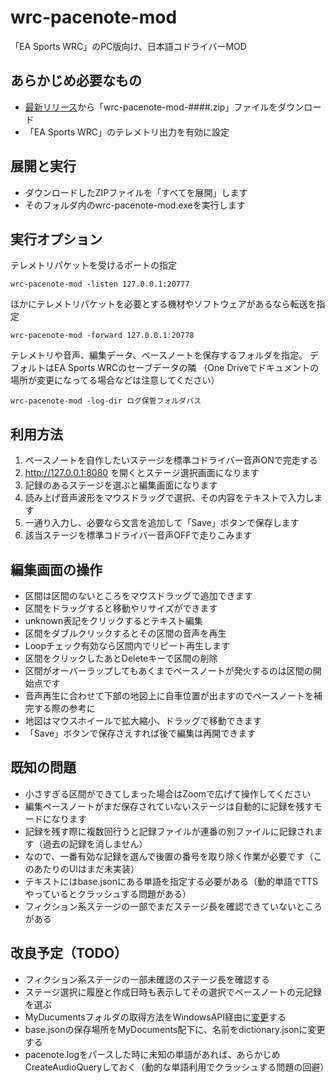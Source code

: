 # wrc-pacenote-mod

「EA Sports WRC」のPC版向け、日本語コドライバーMOD

## あらかじめ必要なもの

- [最新リリース](https://github.com/nobonobo/wrc-pacenote-mod/releases/latest)から「wrc-pacenote-mod-####.zip」ファイルをダウンロード
- 「EA Sports WRC」のテレメトリ出力を有効に設定

## 展開と実行

- ダウンロードしたZIPファイルを「すべてを展開」します
- そのフォルダ内のwrc-pacenote-mod.exeを実行します

## 実行オプション

テレメトリパケットを受けるポートの指定
```
wrc-pacenote-mod -listen 127.0.0.1:20777
```

ほかにテレメトリパケットを必要とする機材やソフトウェアがあるなら転送を指定
```
wrc-pacenote-mod -forward 127.0.0.1:20778
```

テレメトリや音声、編集データ、ペースノートを保存するフォルダを指定。
デフォルトはEA Sports WRCのセーブデータの隣
（One Driveでドキュメントの場所が変更になってる場合などは注意してください）
```
wrc-pacenote-mod -log-dir ログ保管フォルダパス
```

## 利用方法

1. ペースノートを自作したいステージを標準コドライバー音声ONで完走する
2. http://127.0.0.1:8080 を開くとステージ選択画面になります
3. 記録のあるステージを選ぶと編集画面になります
4. 読み上げ音声波形をマウスドラッグで選択、その内容をテキストで入力します
5. 一通り入力し、必要なら文言を追加して「Save」ボタンで保存します
6. 該当ステージを標準コドライバー音声OFFで走りこみます

## 編集画面の操作

- 区間は区間のないところをマウスドラッグで追加できます
- 区間をドラッグすると移動やリサイズができます
- unknown表記をクリックするとテキスト編集
- 区間をダブルクリックするとその区間の音声を再生
- Loopチェック有効なら区間内でリピート再生します
- 区間をクリックしたあとDeleteキーで区間の削除
- 区間がオーバーラップしてもあくまでペースノートが発火するのは区間の開始点です
- 音声再生に合わせて下部の地図上に自車位置が出ますのでペースノートを補完する際の参考に
- 地図はマウスホイールで拡大縮小、ドラッグで移動できます
- 「Save」ボタンで保存さえすれば後で編集は再開できます

## 既知の問題

- 小さすぎる区間ができてしまった場合はZoomで広げて操作してください
- 編集ペースノートがまだ保存されていないステージは自動的に記録を残すモードになります
- 記録を残す際に複数回行うと記録ファイルが連番の別ファイルに記録されます（過去の記録を消しません）
- なので、一番有効な記録を選んで後置の番号を取り除く作業が必要です（このあたりのUIはまだ未実装）
- テキストにはbase.jsonにある単語を指定する必要がある（動的単語でTTSやっているとクラッシュする問題がある）
- フィクション系ステージの一部でまだステージ長を確認できていないところがある

## 改良予定（TODO）

- フィクション系ステージの一部未確認のステージ長を確認する
- ステージ選択に履歴と作成日時も表示してその選択でペースノートの元記録を選ぶ
- MyDucumentsフォルダの取得方法をWindowsAPI経由に[変更](https://zenn.dev/link/comments/0c61eaec7989e8)する
- base.jsonの保存場所をMyDocuments配下に、名前をdictionary.jsonに変更する
- pacenote.logをパースした時に未知の単語があれば、あらかじめCreateAudioQueryしておく（動的な単語利用でクラッシュする問題の回避）
